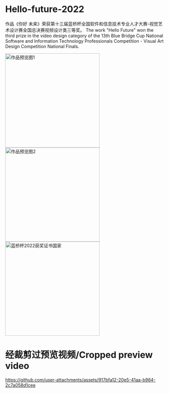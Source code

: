 # Hello-future-2022
作品《你好 未来》荣获第十三届蓝桥杯全国软件和信息技术专业人才大赛-视觉艺术设计赛全国总决赛视频设计类三等奖。
The work "Hello Future" won the third prize in the video design category of the 13th Blue Bridge Cup National Software and Information Technology Professionals Competition - Visual Art Design Competition National Finals.

<img src="https://github.com/user-attachments/assets/24afcd77-2a1e-4848-8ffd-acf97692ce6d" alt="作品预览图1" width="300"/>

<img src="https://github.com/user-attachments/assets/6aca921b-3830-4af9-86aa-eb2733b99083" alt="作品预览图2" width="300"/>

<img src="https://github.com/user-attachments/assets/8d1b96e7-11cf-474c-a909-61713f553f0a" alt="蓝桥杯2022获奖证书国家" width="300"/>

# 经裁剪过预览视频/Cropped preview video
https://github.com/user-attachments/assets/917bfa12-20e5-41aa-b984-2c7a058d1cee

